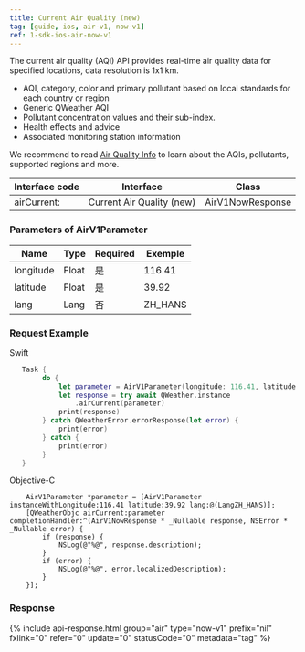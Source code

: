 ```yaml
---
title: Current Air Quality (new)
tag: [guide, ios, air-v1, now-v1]
ref: 1-sdk-ios-air-now-v1
---
```


The current air quality (AQI) API provides real-time air quality data for specified locations, data resolution is 1x1 km.

- AQI, category, color and primary pollutant based on local standards for each country or region
- Generic QWeather AQI
- Pollutant concentration values and their sub-index.
- Health effects and advice
- Associated monitoring station information

We recommend to read [Air Quality Info](/en/docs/resource/air-info/) to learn about the AQIs, pollutants, supported regions and more.

| Interface code | Interface         | Class       |
| --------------- | ---------------- | ------------ |
| airCurrent: | Current Air Quality (new)  | AirV1NowResponse |

### Parameters of AirV1Parameter

| Name   | Type | Required | Exemple |
| -------- | -------- | ---- | ------ |
| longitude | Float | 是 | 116.41 |
| latitude | Float | 是 | 39.92 |
| lang | Lang | 否 | ZH_HANS |

### Request Example

Swift

```swift
   Task {
        do {
            let parameter = AirV1Parameter(longitude: 116.41, latitude: 39.92)
            let response = try await QWeather.instance
                .airCurrent(parameter)
            print(response)
        } catch QWeatherError.errorResponse(let error) {
            print(error)
        } catch {
            print(error)
        }
   }
```

Objective-C

```objc
    AirV1Parameter *parameter = [AirV1Parameter instanceWithLongitude:116.41 latitude:39.92 lang:@(LangZH_HANS)];
    [QWeatherObjc airCurrent:parameter completionHandler:^(AirV1NowResponse * _Nullable response, NSError * _Nullable error) {
        if (response) {
            NSLog(@"%@", response.description);
        }
        if (error) {
            NSLog(@"%@", error.localizedDescription);
        }
    }];
```

### Response

{% include api-response.html group="air" type="now-v1" prefix="nil" fxlink="0" refer="0" update="0" statusCode="0" metadata="tag"  %}
